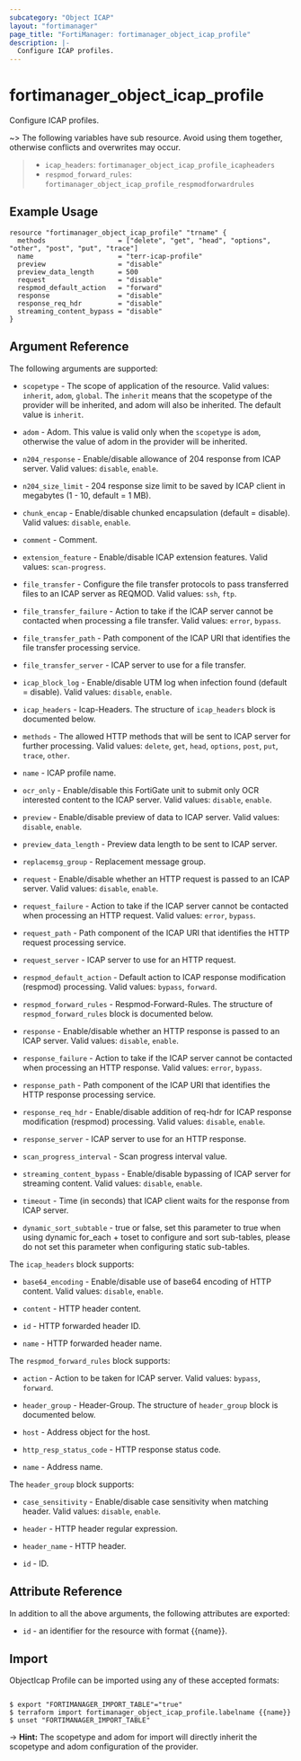 ```yaml
---
subcategory: "Object ICAP"
layout: "fortimanager"
page_title: "FortiManager: fortimanager_object_icap_profile"
description: |-
  Configure ICAP profiles.
---
```


# fortimanager_object_icap_profile
Configure ICAP profiles.

~> The following variables have sub resource. Avoid using them together, otherwise conflicts and overwrites may occur.
>- `icap_headers`: `fortimanager_object_icap_profile_icapheaders`
>- `respmod_forward_rules`: `fortimanager_object_icap_profile_respmodforwardrules`



## Example Usage

```hcl
resource "fortimanager_object_icap_profile" "trname" {
  methods                  = ["delete", "get", "head", "options", "other", "post", "put", "trace"]
  name                     = "terr-icap-profile"
  preview                  = "disable"
  preview_data_length      = 500
  request                  = "disable"
  respmod_default_action   = "forward"
  response                 = "disable"
  response_req_hdr         = "disable"
  streaming_content_bypass = "disable"
}
```

## Argument Reference


The following arguments are supported:

* `scopetype` - The scope of application of the resource. Valid values: `inherit`, `adom`, `global`. The `inherit` means that the scopetype of the provider will be inherited, and adom will also be inherited. The default value is `inherit`.
* `adom` - Adom. This value is valid only when the `scopetype` is `adom`, otherwise the value of adom in the provider will be inherited.

* `n204_response` - Enable/disable allowance of 204 response from ICAP server. Valid values: `disable`, `enable`.

* `n204_size_limit` - 204 response size limit to be saved by ICAP client in megabytes (1 - 10, default = 1 MB).
* `chunk_encap` - Enable/disable chunked encapsulation (default = disable). Valid values: `disable`, `enable`.

* `comment` - Comment.
* `extension_feature` - Enable/disable ICAP extension features. Valid values: `scan-progress`.

* `file_transfer` - Configure the file transfer protocols to pass transferred files to an ICAP server as REQMOD. Valid values: `ssh`, `ftp`.

* `file_transfer_failure` - Action to take if the ICAP server cannot be contacted when processing a file transfer. Valid values: `error`, `bypass`.

* `file_transfer_path` - Path component of the ICAP URI that identifies the file transfer processing service.
* `file_transfer_server` - ICAP server to use for a file transfer.
* `icap_block_log` - Enable/disable UTM log when infection found (default = disable). Valid values: `disable`, `enable`.

* `icap_headers` - Icap-Headers. The structure of `icap_headers` block is documented below.
* `methods` - The allowed HTTP methods that will be sent to ICAP server for further processing. Valid values: `delete`, `get`, `head`, `options`, `post`, `put`, `trace`, `other`.

* `name` - ICAP profile name.
* `ocr_only` - Enable/disable this FortiGate unit to submit only OCR interested content to the ICAP server. Valid values: `disable`, `enable`.

* `preview` - Enable/disable preview of data to ICAP server. Valid values: `disable`, `enable`.

* `preview_data_length` - Preview data length to be sent to ICAP server.
* `replacemsg_group` - Replacement message group.
* `request` - Enable/disable whether an HTTP request is passed to an ICAP server. Valid values: `disable`, `enable`.

* `request_failure` - Action to take if the ICAP server cannot be contacted when processing an HTTP request. Valid values: `error`, `bypass`.

* `request_path` - Path component of the ICAP URI that identifies the HTTP request processing service.
* `request_server` - ICAP server to use for an HTTP request.
* `respmod_default_action` - Default action to ICAP response modification (respmod) processing. Valid values: `bypass`, `forward`.

* `respmod_forward_rules` - Respmod-Forward-Rules. The structure of `respmod_forward_rules` block is documented below.
* `response` - Enable/disable whether an HTTP response is passed to an ICAP server. Valid values: `disable`, `enable`.

* `response_failure` - Action to take if the ICAP server cannot be contacted when processing an HTTP response. Valid values: `error`, `bypass`.

* `response_path` - Path component of the ICAP URI that identifies the HTTP response processing service.
* `response_req_hdr` - Enable/disable addition of req-hdr for ICAP response modification (respmod) processing. Valid values: `disable`, `enable`.

* `response_server` - ICAP server to use for an HTTP response.
* `scan_progress_interval` - Scan progress interval value.
* `streaming_content_bypass` - Enable/disable bypassing of ICAP server for streaming content. Valid values: `disable`, `enable`.

* `timeout` - Time (in seconds) that ICAP client waits for the response from ICAP server.
* `dynamic_sort_subtable` - true or false, set this parameter to true when using dynamic for_each + toset to configure and sort sub-tables, please do not set this parameter when configuring static sub-tables.

The `icap_headers` block supports:

* `base64_encoding` - Enable/disable use of base64 encoding of HTTP content. Valid values: `disable`, `enable`.

* `content` - HTTP header content.
* `id` - HTTP forwarded header ID.
* `name` - HTTP forwarded header name.

The `respmod_forward_rules` block supports:

* `action` - Action to be taken for ICAP server. Valid values: `bypass`, `forward`.

* `header_group` - Header-Group. The structure of `header_group` block is documented below.
* `host` - Address object for the host.
* `http_resp_status_code` - HTTP response status code.
* `name` - Address name.

The `header_group` block supports:

* `case_sensitivity` - Enable/disable case sensitivity when matching header. Valid values: `disable`, `enable`.

* `header` - HTTP header regular expression.
* `header_name` - HTTP header.
* `id` - ID.


## Attribute Reference

In addition to all the above arguments, the following attributes are exported:
* `id` - an identifier for the resource with format {{name}}.

## Import

ObjectIcap Profile can be imported using any of these accepted formats:
```

$ export "FORTIMANAGER_IMPORT_TABLE"="true"
$ terraform import fortimanager_object_icap_profile.labelname {{name}}
$ unset "FORTIMANAGER_IMPORT_TABLE"
```
-> **Hint:** The scopetype and adom for import will directly inherit the scopetype and adom configuration of the provider.
